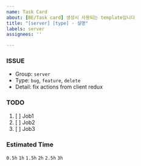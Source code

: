 ```yaml
---
name: Task Card
about: [BE/Task card] 생성시 사용되는 template입니다
title: "[server] [type] - 설명"
labels: server
assignees: ''

---
```


### ISSUE
- Group: `server`
- Type: `bug`, `feature`, `delete`
- Detail: fix actions from client redux

### TODO
1. [ ] Job1
2. [ ] Job2
3. [ ] Job3

### Estimated Time
`0.5h`
`1h`
`1.5h`
`2h`
`2.5h`
`3h`
